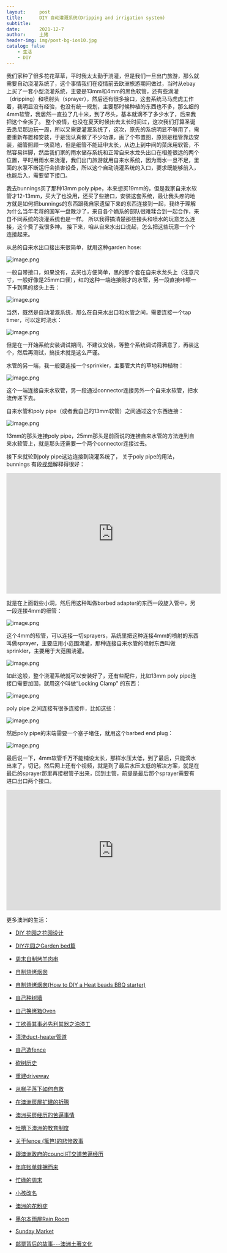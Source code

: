 ```yaml
---
layout:     post
title:      DIY 自动灌溉系统(Dripping and irrigation system)
subtitle:   
date:       2021-12-7
author:     土猪
header-img: img/post-bg-ios10.jpg
catalog: false
    - 生活
    - DIY
---
```






我们家种了很多花花草草，平时我太太勤于浇灌，但是我们一旦出门旅游，那么就需要自动浇灌系统了，这个事情我们在疫情前去欧洲旅游期间做过，当时从ebay上买了一套小型浇灌系统，主要是13mm和4mm的黑色软管，还有些滴灌（dripping）和喷射头（sprayer），然后还有很多接口，这套系统马马虎虎工作着，我明显没有经验，也没有统一规划，主要那时候种植的东西也不多，那么细的4mm软管，我居然一直拉了几十米，到了尽头，基本就滴不了多少水了，后来我把这个全拆了。 整个疫情，也没在夏天时候出去太长时间过，这次我们打算圣诞去悉尼那边玩一周，所以又需要灌溉系统了，这次，原先的系统明显不够用了，需要重新布置和安装，于是我认真做了不少功课，画了个布置图，原则是粗管靠边安装，细管照顾一块菜地，但是细管不能延申太长，从边上到中间的菜床用软管，不然容易绊脚，然后我们家的雨水储存系统和正常自来水龙头出口在相差很远的两个位置，平时用雨水来浇灌，我们出门旅游就用自来水系统，因为雨水一旦不足，里面的水泵不断运行会损害设备，所以这个自动浇灌系统的入口，要求既能够前入，也能后入，需要留下接口。 





我去bunnings买了那种13mm poly pipe，本来想买19mm的，但是我家自来水软管才12-13mm，买大了也没用，还买了些接口，安装这套系统，最让我头疼的地方就是如何把bunnings的东西跟我自家遗留下来的东西连接到一起，我终于理解为什么当年老蒋的国军一盘散沙了，来自各个嫡系的部队很难糅合到一起合作，来自不同系统的浇灌系统也是一样。 所以我得搞清楚那些接头和喷水的玩意怎么连接，这个费了我很多神。 接下来，咱从自来水出口说起，怎么把这些玩意一个个连接起来。



从总的自来水出口接出来很简单，就用这种garden hose:

![image.png](https://images.hive.blog/DQmSfDg3kkqaHomLsmf97PRQWyXjrJzPiauat1jQtuUEneT/image.png)



一般自带接口，如果没有，去买也方便简单，黑的那个套在自来水龙头上（注意尺寸，一般好像是25mm口径），红的这种一端连接刚才的水管，另一段直接咔嚓一下卡到黑的接头上去：

![image.png](https://images.hive.blog/DQmQmpu3bs27qVJviSNc4powya9o61jbKe7aji7RuU3BKL6/image.png)

当然，既然是自动灌溉系统，那么在自来水出口和水管之间，需要连接一个tap timer，可以定时浇水：

![image.png](https://images.hive.blog/DQmYZhvb2Dw6EQAf7eUSFLNznBQ2NBg9ARXMb8UWtTEUXPx/image.png)



但是在一开始系统安装调试期间，不建议安装，等整个系统调试得满意了，再装这个，然后再测试，搞技术就是这么严谨。



水管的另一端，我一般要连接一个sprinkler，主要管大片的草地和种植物：

![image.png](https://images.hive.blog/DQmRuAafHGhtPLb4BMsaMtAXJqAi5NLGLeubtEDdJsKZqAf/image.png)

这个一端连接自来水软管，另一段通过connector连接另外一个自来水软管，把水流传递下去。

自来水管和poly pipe（或者我自己的13mm软管）之间通过这个东西连接：

![image.png](https://images.hive.blog/DQmTAbEfbkBPSk22bfovyzyD6qNYgExzJf7dkKauSMb3Wzx/image.png)





13mm的那头连接poly pipe，25mm那头是前面说的连接自来水管的方法连到自来水软管上，就是那头还需要一个两个connector连接过去。



接下来就轮到poly pipe这边连接到浇灌系统了， 关于poly pipe的用法，bunnings 有段[视频](https://www.youtube.com/watch?v=1EOmIpsLv7I)解释得很好：

<iframe width="560" height="315" src="https://www.youtube.com/embed/1EOmIpsLv7I" title="YouTube video player" frameborder="0" allow="accelerometer; autoplay; clipboard-write; encrypted-media; gyroscope; picture-in-picture" allowfullscreen></iframe>

就是在上面戳些小洞，然后用这种叫做barbed adapter的东西一段旋入管中，另一段连接4mm的细管：

![image.png](https://images.hive.blog/DQmbHmK8ztutvocpK8gtHWnyHqSfHZS25aQGWXxYDKomT7q/image.png)



这个4mm的软管，可以连接一切sprayers，系统里把这种连接4mm的喷射的东西叫做sprayer，主要应用小范围滴灌，那种连接自来水管的喷射东西叫做sprinkler，主要用于大范围浇灌。

![image.png](https://images.hive.blog/DQmU5Ji7iXJc1pE4KgifJkwpN6TVwZe7WYzgFWZdTbLAMLz/image.png)



如此这般，整个浇灌系统就可以安装好了，还有些配件，比如13mm poly pipe连接口需要加固，就用这个叫做“Locking Clamp” 的东西：

![image.png](https://images.hive.blog/DQmY6TD1NsZ4A7r9ak39gp7bLxCSqdSvMH84DP6uTb4xQ3M/image.png)



poly pipe 之间连接有很多连接件，比如这些：

![image.png](https://images.hive.blog/DQmd3sbzx1kc6refnyNX7s7KUaYd14pTF8CkE6qTUaNaPq8/image.png)





然后poly pipe的末端需要一个塞子堵住，就用这个barbed end plug：

![image.png](https://images.hive.blog/DQmdhiavJ9r85rfXNBj2msHtGqTKrXL2YT9vQTWR8Bxs4Tn/image.png)





最后说一下，4mm软管千万不能铺设太长，那样水压太低，到了最后，只能滴水出来了，切记，然后网上还有个视频，就是到了最后水压太低的解决方案，就是在最后的sprayer那里再接根管子出来，回到主管，前提是最后那个sprayer需要有进口出口两个接口。



<iframe width="560" height="315" src="https://www.youtube.com/embed/GmhzG1Je_Jg" title="YouTube video player" frameborder="0" allow="accelerometer; autoplay; clipboard-write; encrypted-media; gyroscope; picture-in-picture" allowfullscreen></iframe>








更多澳洲的生活：

- [DIY 花园之花园设计](http://livinginau.life/2020/03/30/diy-garden-design/)

- [DIY花园之Garden bed篇](http://livinginau.life/2020/04/17/diy-garden-bed/)

- [周末自制烤羊肉串](http://livinginau.life/2014/03/03/%E5%91%A8%E6%9C%AB%E8%87%AA%E5%88%B6%E7%83%A4%E7%BE%8A%E8%82%89%E4%B8%B2/)

- [自制烧烤烟囱](http://livinginau.life/2014/02/20/%E8%87%AA%E5%88%B6%E7%83%A7%E7%83%A4%E7%83%9F%E5%9B%B1/)

- [自制烧烤烟囱(How to DIY a Heat beads BBQ starter)](https://steemit.com/life/@chenlocus/how-to-diy-a-heat-beads-bbq-starter)

- [自己种树墙](http://livinginau.life/2020/03/10/%E8%87%AA%E5%B7%B1%E7%A7%8D%E6%A0%91%E5%A2%99/)

- [自己换烤箱Oven](http://livinginau.life/2020/02/12/%E8%87%AA%E5%B7%B1%E6%8D%A2oven/)

- [工欲善其事必先利其器之油漆工](http://livinginau.life/2020/04/13/%E5%B7%A5%E6%AC%B2%E5%96%84%E5%85%B6%E4%BA%8B%E5%BF%85%E5%85%88%E5%88%A9%E5%85%B6%E5%99%A8%E4%B9%8B%E6%B2%B9%E6%BC%86%E5%B7%A5/)

- [清洗duct-heater管道](http://livinginau.life/2020/04/08/%E8%87%AA%E5%B7%B1%E5%8A%A8%E6%89%8B%E6%B8%85%E6%B4%97duct-heater%E7%AE%A1%E9%81%93/)

- [自己造fence](http://livinginau.life/2020/01/06/%E7%BB%88%E4%BA%8E%E9%80%A0%E5%A5%BD%E4%BA%86fence/)

- [砍树历史](http://livinginau.life/2019/12/29/%E7%A0%8D%E6%A0%91%E5%8E%86%E5%8F%B2/)

- [重建driveway](http://livinginau.life/2020/04/26/rebuild-driveway/)

- [从梯子落下如何自救](http://livinginau.life/2020/03/21/%E4%BB%8E%E6%A2%AF%E5%AD%90%E8%90%BD%E4%B8%8B%E5%A6%82%E4%BD%95%E8%87%AA%E6%95%91/)

- [在澳洲房屋扩建的折腾](http://livinginau.life/2019/12/19/%E5%9C%A8%E6%BE%B3%E6%B4%B2%E6%88%BF%E5%B1%8B%E6%89%A9%E5%BB%BA%E7%9A%84%E6%8A%98%E8%85%BE/)

- [澳洲买房经历的苦逼事情](http://livinginau.life/2019/12/18/%E6%BE%B3%E6%B4%B2%E4%B9%B0%E6%88%BF%E7%BB%8F%E5%8E%86%E7%9A%84%E8%8B%A6%E9%80%BC%E4%BA%8B%E6%83%85/)
  
- 
  [吐槽下澳洲的教育制度](http://livinginau.life/2019/12/13/%E5%90%90%E6%A7%BD%E6%BE%B3%E6%B4%B2%E6%95%99%E8%82%B2%E5%88%B6%E5%BA%A6/)

- [关于fence (篱笆)的悲惨故事](http://livinginau.life/2019/12/01/%E5%85%B3%E4%BA%8Efence%E7%9A%84%E6%82%B2%E6%83%A8%E6%95%85%E4%BA%8B/)

- [跟澳洲政府的council打交道苦逼经历](http://livinginau.life/2019/11/29/%E8%B7%9F%E6%BE%B3%E6%B4%B2%E6%94%BF%E5%BA%9C%E7%9A%84council%E6%89%93%E4%BA%A4%E9%81%93%E8%8B%A6%E9%80%BC%E7%BB%8F%E5%8E%86/)

- [年底账单蜂拥而来](http://livinginau.life/2019/11/29/%E8%B4%A6%E5%8D%95%E8%9C%82%E6%8B%A5%E8%80%8C%E6%9D%A5/)

- [忙碌的周末](http://livinginau.life/2019/11/12/%E5%BF%99%E7%A2%8C%E7%9A%84%E5%91%A8%E6%9C%AB/)

- [小孩改名](http://livinginau.life/2019/11/10/%E5%B0%8F%E5%AD%A9%E6%94%B9%E5%90%8D/)

- [澳洲的花粉症](http://livinginau.life/2018/08/10/%E6%BE%B3%E6%B4%B2%E7%9A%84%E8%8A%B1%E7%B2%89%E7%97%87/)

- [墨尔本雨屋Rain Room](http://livinginau.life/2020/01/13/rain-room/)

- [Sunday Market](http://livinginau.life/2020/01/12/Sunday-Market/)

- [邮票背后的故事---澳洲土著文化](http://livinginau.life/2018/07/10/%E9%82%AE%E7%A5%A8%E8%83%8C%E5%90%8E%E7%9A%84%E6%95%85%E4%BA%8B/)